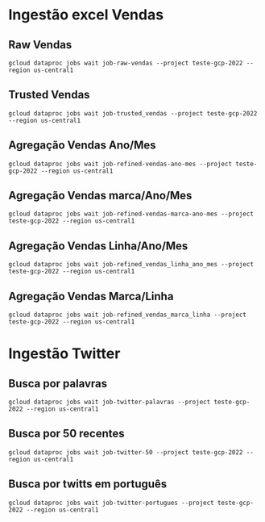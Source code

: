 

# Ingestão excel Vendas

## Raw Vendas

``` shell
gcloud dataproc jobs wait job-raw-vendas --project teste-gcp-2022 --region us-central1
```

## Trusted Vendas

``` shell
gcloud dataproc jobs wait job-trusted_vendas --project teste-gcp-2022 --region us-central1
```

## Agregação Vendas Ano/Mes

``` shell
gcloud dataproc jobs wait job-refined-vendas-ano-mes --project teste-gcp-2022 --region us-central1
```

## Agregação Vendas marca/Ano/Mes

``` shell
gcloud dataproc jobs wait job-refined-vendas-marca-ano-mes --project teste-gcp-2022 --region us-central1
```

## Agregação Vendas Linha/Ano/Mes

``` shell
gcloud dataproc jobs wait job-refined_vendas_linha_ano_mes --project teste-gcp-2022 --region us-central1
```

## Agregação Vendas Marca/Linha

``` shell
gcloud dataproc jobs wait job-refined_vendas_marca_linha --project teste-gcp-2022 --region us-central1
```

# Ingestão Twitter

## Busca por palavras
``` shell
gcloud dataproc jobs wait job-twitter-palavras --project teste-gcp-2022 --region us-central1
```

## Busca por 50 recentes
``` shell
gcloud dataproc jobs wait job-twitter-50 --project teste-gcp-2022 --region us-central1
```

## Busca por twitts em português
``` shell
gcloud dataproc jobs wait job-twitter-portugues --project teste-gcp-2022 --region us-central1
```